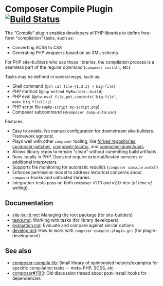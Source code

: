 # Composer Compile Plugin [![Build Status](https://travis-ci.com/civicrm/composer-compile-plugin.svg?branch=master)](https://travis-ci.com/civicrm/composer-compile-plugin)

The "Compile" plugin enables developers of PHP libraries to define free-form "compilation" tasks, such as:

* Converting SCSS to CSS
* Generating PHP wrappers based on an XML schema

For PHP site-builders who use these libraries, the compilation process is a seamless part of the regular download (`composer install`, etc). 

Tasks may be defined in several ways, such as:

* Shell command (`@sh cat file-{1,2,3} > big-file`)
* PHP method (`@php-method MyBuilder::build`)
* PHP eval (`@php-eval file_put_contents('big-file', make_big_file());`)
* PHP script file (`@php-script my-script.php`)
* Composer subcommand (`@composer dump-autoload`)

Features:

* Easy to enable. No manual configuration for downstream site-builders. Framework agnostic.
* Plays well with other `composer` tooling, like [forked repositories](https://matthewsetter.com/series/tooling/composer/forked-repositories/), [composer-patches](https://github.com/cweagans/composer-patches), [composer-locator](https://github.com/mindplay-dk/composer-locator), and [composer-downloads](https://github.com/civicrm/composer-downloads-plugin).
* Allows library repos to remain "clean" without committing build artifacts.
* Runs locally in PHP. Does not require external/hosted services or additional interpreters.
* Supports file monitoring for automatic rebuilds (`composer compile:watch`)
* Enforces permission model to address historical concerns about `composer` hooks and untrusted libraries.
* Integration-tests pass on both `composer` v1.10 and v2.0-dev (*at time of writing*).

## Documentation

* [site-build.md](doc/site-build.md): Managing the root package (for site-builders)
* [tasks.md](doc/tasks.md): Working with tasks (for library developers)
* [evaluation.md](doc/evaluation.md): Evaluate and compare against similar options
* [develop.md](doc/develop.md): How to work with `composer-compile-plugin.git` (for plugin-development)

## See also

* [composer-compile-lib](https://github.com/civicrm/composer-compile-lib): Small library of opinionated helpers/examples for specific compilation tasks -- meta-PHP, SCSS, etc
* [composer#1193](https://github.com/composer/composer/issues/1193): Old discussion thread about post-install hooks for dependencies
